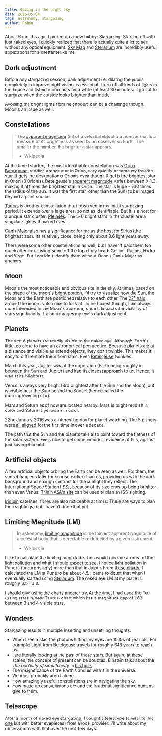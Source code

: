 ```yaml
---
title: Gazing in the night sky
date: 2016-05-04
tags: astronomy, stargazing
author: Rohan
---
```


About 6 months ago, I picked up a new hobby: Stargazing. Starting off with just
naked eyes, I quickly realized that there is actually quite a lot to see without
any optical equipment. [Sky Map][] and [Stellarium][] are incredibly useful
applications for a dilettante like me.


## Dark adjustment

Before any stargazing session, dark adjustment i.e. dilating the pupils
completely to improve night vision, is essential. I turn off all kinds of lights
in the house and listen to podcasts for a while (at least 30 minutes).  I go out
to stargaze when the outside looks brighter than inside.

Avoiding the bright lights from neighbours can be a challenge though. Moon's an
issue as well.


## Constellations

> The [apparent magnitude][] (m) of a celestial object is a number that is a
> measure of its brightness as seen by an observer on Earth. The smaller the
> number, the
> brighter a star appears.  
> - Wikipedia

At the time I started, the most identifiable constellation was
[Orion][]. [Betelgeuse][], reddish orange star in Orion, very quickly became my
favorite star. It gets the designation α Orionis even though Rigel is the
brightest star in Orion (β Orionis). Betelgeuse's [apparent magnitude][] varies
between 0-1.3, making it at times the brightest star in Orion. The star is
huge - 630 times the radius of the sun. It was the first star (other than the
Sun) to be imaged beyond a point source.

[Taurus][] is another constellation that I observed in my initial stargazing
period. It extends over a large area, so not as identifiable. But it is a host
for a unique star cluster: [Pleiades][]. The 5-6 bright stars in the cluster are
a singular sight with naked eyes.

[Canis Major][] also has a significance for me as the host for [Sirius][] (the
brightest star). Its relatively close, being only about 8.6 light years away.

There were some other constellations as well, but I haven't paid them too much
attention. Listing some off the top of my head: Gemini, Puppis, Hydra and
Virgo. But I couldn't identify them without Orion / Canis Major as anchors.


## Moon

Moon's the most noticeable and obvious site in the sky. At times, based on the
shape of the moon's bright portion, I'd try to visualize how the Sun, the Moon
and the Earth are positioned relative to each other. The [22° halo][halo] around
the moon is also nice to look at. To be honest though, I am always more
interested in the Moon's absence, since it impacts the visibility of stars
significantly. It also damages my eye's dark adjustment.


## Planets

The first 6 planets are readily visible to the naked eye. Although, Earth's
little too close to have an astronomical perspective. Because planets are at a
distance and visible as extend objects, they don't twinkle. This makes it easy
to differentiate them from stars. Even [Betelgeuse][betelgeuse-twinkle]
twinkles.

March this year, Jupiter was at the opposition (Earth being roughly in between
the Sun and Jupiter) and had its closest approach to us. Hence, it was at its
brightest.

Venus is always very bright (3rd brightest after the Sun and the Moon), but is
visible near the Sunrise and the Sunset (hence called the morning/evening star).

Mars and Saturn as of now are located nearby. Mars is bright reddish in color
and Saturn is yellowish in color.

22nd January 2016 was a interesting day for planet watching. The 5 planets were
[all aligned][planet-line] for the first time in over a decade.

The path that the Sun and the planets take also point toward the flatness of the
solar system. Feels nice to get some empirical evidence of this, against just
having this told.


## Artificial objects

A few artificial objects orbiting the Earth can be seen as well. For them, the
sunset happens later (or sunrise earlier) than us, providing us with the dark
background and enough contrast for the sunlight they reflect. The International
Space Station (ISS), because of its size ends up being brighter than even
Venus. [This NASA's site][spotthestation] can be used to plan an ISS sighting.

[Iridium][] satellites' flares are also noticeable at times. There are ways to
plan their sightings, but I haven't done that yet.


## Limiting Magnitude (LM)

> In astronomy, [limiting magnitude][] is the faintest apparent magnitude of a
> celestial body that is detectable or detected by a given instrument.  
> - Wikipedia

I like to calculate the limiting magnitude. This would give me an idea of the
light pollution and what I should expect to see. I notice light pollution in
Pune is (unsurprisingly) more than that in Jaipur. From
[these charts][LM charts], I calculated the LM at Pune to be about 4.5. I came
to doubt that when I eventually started using [Stellarium][]. The naked eye LM
at my place is roughly 3.5 - 3.8.

I should give using the charts another try. At the time, I had used the Tau
(using stars in/near Taurus) chart which has a magnitude gap of 1.62 between 3
and 4 visible stars.


## Wonders

Stargazing results in multiple inserting and unsettling thoughts:

 - When I see a star, the photons hitting my eyes are 1000s of year old. For
   example: Light from Betelgeuse travels for roughly 643 years to reach us.
 - I are literally looking at the past of those stars. But again, at these
   scales, the concept of present can be doubted. Einstein talks about the *The
   relativity of simultaneity* in [his book][einstein-relativity].
 - The insignificance of the Earth's and us with it in the universe.
 - We most probably aren't alone.
 - How amazingly useful constellations are in navigating the sky.
 - How made up constellations are and the irrational significance humans give to
   them.


## Telescope

After a month of naked eye stargazing, I bought a telescope (similar to
[this one][telescope-114mm] but with better eyepieces) from a local
provider. I'll write about my observations with that over the next few days.

[Sky Map]: https://play.google.com/store/apps/details?id=com.google.android.stardroid&hl=en
[apparent magnitude]: https://en.wikipedia.org/wiki/Apparent_magnitude
[Taurus]: https://en.wikipedia.org/wiki/Taurus_(constellation)
[Orion]: https://en.wikipedia.org/wiki/Orion_(constellation)
[Canis Major]: https://en.wikipedia.org/wiki/Canis_Major
[Betelgeuse]: https://en.wikipedia.org/wiki/Betelgeuse
[Sirius]: https://en.wikipedia.org/wiki/Sirius
[Pleiades]: https://en.wikipedia.org/wiki/Pleiades
[halo]: https://en.wikipedia.org/wiki/22°_halo
[betelgeuse-twinkle]: http://apod.nasa.gov/apod/ap000725.html
[planet-line]: http://news.nationalgeographic.com/2015/12/160120-planet-parade-stargazing-astronomy/
[Iridium]: https://en.wikipedia.org/wiki/Satellite_flare#Iridium_flares
[spotthestation]: https://spotthestation.nasa.gov/
[LM charts]: http://www.imo.net/visual/major/observation/lm
[limiting magnitude]: https://en.wikipedia.org/wiki/Limiting_magnitude
[Stellarium]: http://stellarium.org/
[einstein-relativity]: http://www.amazon.com/gp/product/1420946331/ref=as_li_qf_sp_asin_il_tl?ie=UTF8&camp=1789&creative=9325&creativeASIN=1420946331&linkCode=as2&tag=crodjer-20&linkId=CY4F7W7SQWMXRNIL
[telescope-114mm]: http://www.amazon.com/gp/product/B0000Y8C2Y/ref=as_li_tl?ie=UTF8&camp=1789&creative=9325&creativeASIN=B0000Y8C2Y&linkCode=as2&tag=crodjer-20&linkId=H3RLG5OMNQX6ZMOH
